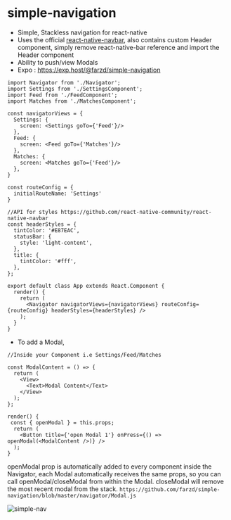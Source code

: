 # simple-navigation
- Simple, Stackless navigation for react-native
- Uses the official [react-native-navbar](https://github.com/react-native-community/react-native-navbar), also contains custom Header component, simply remove react-native-bar reference and import the Header component
- Ability to push/view Modals
- Expo : https://exp.host/@farzd/simple-navigation
```
import Navigator from './Navigator';
import Settings from './SettingsComponent';
import Feed from './FeedComponent';
import Matches from './MatchesComponent';

const navigatorViews = {
  Settings: {
    screen: <Settings goTo={'Feed'}/>
  },
  Feed: {
    screen: <Feed goTo={'Matches'}/>
  },
  Matches: {
    screen: <Matches goTo={'Feed'}/>
  },
}

const routeConfig = {
  initialRouteName: 'Settings'
}

//API for styles https://github.com/react-native-community/react-native-navbar
const headerStyles = {
  tintColor: '#E87EAC',
  statusBar: {
    style: 'light-content',
  },
  title: {
    tintColor: '#fff',
  },
};

export default class App extends React.Component {
  render() {
    return (
      <Navigator navigatorViews={navigatorViews} routeConfig={routeConfig} headerStyles={headerStyles} />
    );
  }
}
```
- To add a Modal,
```
//Inside your Component i.e Settings/Feed/Matches 

const ModalContent = () => {
  return (
    <View>
      <Text>Modal Content</Text>
    </View>
  );
};

render() {
 const { openModal } = this.props;
  return (
    <Button title={'open Modal 1'} onPress={() => openModal(<ModalContent />)} />
  );
}

```
 openModal prop is automatically added to every component inside the Navigator,
 each Modal automatically receives the same props, so you can call openModal/closeModal from within the Modal.
 closeModal will remove the most recent modal from the stack.
```https://github.com/farzd/simple-navigation/blob/master/navigator/Modal.js```


![simple-nav](https://user-images.githubusercontent.com/1423413/29241836-b6275d2e-7f79-11e7-9b25-1c40ef80581f.gif)
